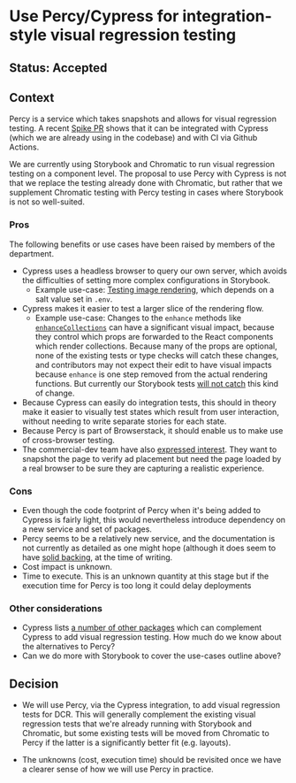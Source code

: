 # Use Percy/Cypress for integration-style visual regression testing

## Status: Accepted

## Context

Percy is a service which takes snapshots and allows for visual regression
testing. A recent [Spike
PR](https://github.com/guardian/dotcom-rendering/pull/5256) shows that it can be
integrated with Cypress (which we are already using in the codebase) and with CI
via Github Actions.

We are currently using Storybook and Chromatic to run visual regression testing
on a component level. The proposal to use Percy with Cypress is not that we
replace the testing already done with Chromatic, but rather that we supplement
Chromatic testing with Percy testing in cases where Storybook is not so
well-suited.

### Pros

The following benefits or use cases have been raised by members of the
department.

-   Cypress uses a headless browser to query our own server, which avoids the
    difficulties of setting more complex configurations in Storybook.
    -   Example use-case: [Testing image
        rendering](https://github.com/guardian/dotcom-rendering/issues/5131#issuecomment-1154034615),
        which depends on a salt value set in `.env`.
-   Cypress makes it easier to test a larger slice of the rendering flow.
    -   Example use-case: Changes to the `enhance` methods like
        [`enhanceCollections`](https://github.com/guardian/dotcom-rendering/blob/1b37daa385aa348d3ac666d81ba0f666f56bf577/dotcom-rendering/src/model/enhanceCollections.ts#L4)
        can have a significant visual impact, because they control which props
        are forwarded to the React components which render collections. Because
        many of the props are optional, none of the existing tests or type
        checks will catch these changes, and contributors may not expect their
        edit to have visual impacts because `enhance` is one step removed from
        the actual rendering functions. But currently our Storybook tests [will
        not
        catch](https://github.com/guardian/dotcom-rendering/pull/5119#issuecomment-1147538238)
        this kind of change.
-   Because Cypress can easily do integration tests, this should in theory make
    it easier to visually test states which result from user interaction,
    without needing to write separate stories for each state.
-   Because Percy is part of Browserstack, it should enable us to make use of
    cross-browser testing.
-   The commercial-dev team have also [expressed
    interest](https://github.com/guardian/dotcom-rendering/pull/5256). They want
    to snapshot the page to verify ad placement but need the page loaded by a
    real browser to be sure they are capturing a realistic experience.

### Cons

-   Even though the code footprint of Percy when it's being added to Cypress is
    fairly light, this would nevertheless introduce dependency on a new service
    and set of packages.
-   Percy seems to be a relatively new service, and the documentation is not
    currently as detailed as one might hope (although it does seem to have
    [solid
    backing](https://www.browserstack.com/blog/browserstack-has-acquired-percy/),
    at the time of writing.
-   Cost impact is unknown.
-   Time to execute. This is an unknown quantity at this stage but if the
    execution time for Percy is too long it could delay deployments

### Other considerations

-   Cypress lists [a number of other
    packages](https://docs.cypress.io/guides/tooling/visual-testing#Tooling)
    which can complement Cypress to add visual regression testing. How much do
    we know about the alternatives to Percy?
-   Can we do more with Storybook to cover the use-cases outline above?

## Decision

-   We will use Percy, via the Cypress integration, to add visual regression
    tests for DCR. This will generally complement the existing visual regression
    tests that we're already running with Storybook and Chromatic, but some
    existing tests will be moved from Chromatic to Percy if the latter is a
    significantly better fit (e.g. layouts).

-   The unknowns (cost, execution time) should be revisited once we have a
    clearer sense of how we will use Percy in practice.

